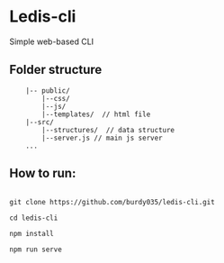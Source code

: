 # Ledis-cli

Simple web-based CLI

## Folder structure

```
    |-- public/
        |--css/
        |--js/
        |--templates/  // html file
    |--src/
        |--structures/  // data structure
        |--server.js // main js server
    ...
```

## How to run:

```

git clone https://github.com/burdy035/ledis-cli.git

cd ledis-cli

npm install

npm run serve

```
